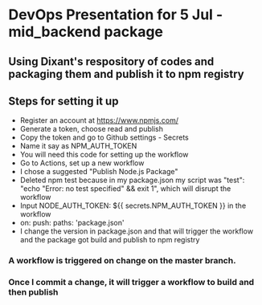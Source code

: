 # DevOps Presentation for 5 Jul - mid_backend package
## Using Dixant's respository of codes and packaging them and publish it to npm registry
## Steps for setting it up
- Register an account at https://www.npmjs.com/
- Generate a token, choose read and publish
- Copy the token and go to Github settings - Secrets
- Name it say as NPM_AUTH_TOKEN
- You will need this code for setting up the workflow
- Go to Actions, set up a new workflow
- I chose a suggested "Publish Node.js Package"
- Deleted npm test because in my package.json my script was "test": "echo \"Error: no test specified\" && exit 1", which will disrupt the workflow
- Input NODE_AUTH_TOKEN: ${{ secrets.NPM_AUTH_TOKEN }} in the workflow
- on:  push:    paths:     'package.json' 
- I change the version in package.json and that will trigger the workflow and the package got build and publish to npm registry
### A workflow is triggered on change on the master branch.
### Once I commit a change, it will trigger a workflow to build and then publish

